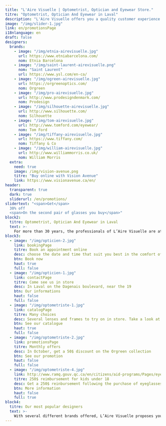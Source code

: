 ```yaml
---
title: "L'Aire Visuelle | Optometrist, Optician and Eyewear Store."
titre: "Optometrist, Optician And Eyewear in Laval"
description: "L'Aire Visuelle offers you a quality customer experience for any eye care. We offer you high-end glasses and frames and offer you the best treatments in Laval."
image: "/img/slider-1.jpg"
link: en/promotionsPage
i18nlanguage: en
draft: false
designers:
  brands:
    - image: "/img/etnia-airevisuelle.jpg"
      url: https://www.etniabarcelona.com/
      nom: Etnia Barcelona
    - image: "/img/saint-laurent-airevisuelle.png"
      nom: "Saint Laurent"
      url: https://www.ysl.com/en-ca/
    - image: "/img/ogreen-airevisuelle.jpg"
      url: https://orgreenoptics.com/
      nom: Orgreen
    - image: "/img/pro-airevisuelle.jpg"
      url: http://www.prodesigndenmark.com/
      nom: Prodesign
    - image: "/img/silhouette-airevisuelle.jpg"
      url: http://www.silhouette.com/
      nom: Silhouette
    - image: "/img/tom-airevisuelle.jpg"
      url: http://www.tomford.com/eyewear/
      nom: Tom Ford
    - image: "/img/tiffany-airevisuelle.jpg"
      url: https://www.tiffany.com/
      nom: Tiffany & Co
    - image: "/img/william-airevisuelle.jpg"
      url: http://www.williammorris.co.uk/
      nom: William Morris
  extra:
    need: true
    image: /img/vision-avenue.png
    titre: "Buy online with Vision Avenue"
    link: https://www.visionavenue.ca/en/
header:
  transparent: true
  dark: true
  sliderurl: /en/promotions/
slidertext: "<span>Get</span>
  30% off
  <span>On the second pair of glasses you buy</span>"
block2:
  titre: Optometrist, Optician And Eyewear in Laval
  text: >-
    For more than 30 years, the professionals of L’Aire Visuelle are at your service. This experienced team will guide you towards the best in the industry. With a large inventory of quality frames, you will certainly find one that meets your needs.
block3:
  - image: "/img/opticien-2.jpg"
    link: bookingPage
    titre: Book an appointment online
    desc: choose the date and time that suit you best in the comfort of your home
    btn: Book now
    haut: true
    full: false
  - image: "/img/opticien-1.jpg"
    link: contactPage
    titre: Come see us in store
    desc: In Laval on the Dagenais boulevard, near the 19
    btn: Our informations
    haut: false
    full: false
  - image: "/img/optometriste-1.jpg"
    link: catalogPage
    titre: Many choices
    desc: Several lenses and frames to try on in store. Take a look at our online catalogue for a sneak peek!
    btn: See our catalogue
    haut: true
    full: false
  - image: "/img/optometriste-2.jpg"
    link: promotionsPage
    titre: Monthly offers
    desc: In October, get a 50$ discount on the Orgreen collection
    btn: See our promotion
    haut: false
    full: false
  - image: "/img/optometriste-4.jpg"
    link: http://www.ramq.gouv.qc.ca/en/citizens/aid-programs/Pages/eyeglasses-lenses-children.aspx
    titre: 250$ reimbursement for kids under 18
    desc: Get a 250$ reinbursement following the purchase of eyeglasses or contact lenses for any child under the age of 18.
    btn: More information
    haut: false
    full: true
block4:
  titre: Our most popular designers
  text: >-
    With several different brands offered, L’Aire Visuelle proposes you a wide variety of glasses and frames! Here are some of our most popular brands:
---
```

